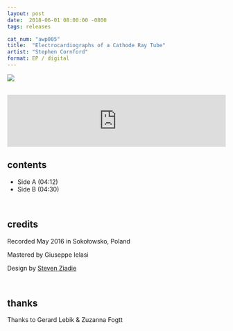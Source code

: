 ```yaml
---
layout: post
date:  2018-06-01 08:00:00 -0800
tags: releases

cat_num: "awp005"
title:  "Electrocardiographs of a Cathode Ray Tube"
artist: "Stephen Cornford"
format: EP / digital
---
```


![]({{site.url}}/assets/cornford_cover.jpg)

<br/>

<iframe style="border: 0; width: 100%; height: 120px;" src="https://bandcamp.com/EmbeddedPlayer/album=2548413731/size=large/bgcol=ffffff/linkcol=333333/tracklist=false/artwork=small/transparent=true/" seamless></iframe>

<br/>

## contents

* Side A (04:12)
* Side B (04:30)

<br/>

## credits

Recorded May 2016 in Soko&#x142;owsko, Poland

Mastered by Giuseppe Ielasi

Design by [Steven Ziadie](http://estzi.com/)

<br/>

## thanks

Thanks to Gerard Lebik & Zuzanna Fogtt
